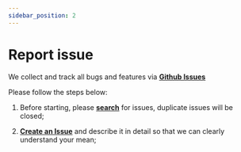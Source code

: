 ```yaml
---
sidebar_position: 2
---
```


# Report issue

We collect and track all bugs and features via [**Github Issues**](https://github.com/WayneGongCN/microsoft-todo-browser-ext/issues)


Please follow the steps below:

1. Before starting, please [**search**](https://github.com/WayneGongCN/microsoft-todo-browser-ext/issues?q=is%3Aissue) for issues, duplicate issues will be closed; 


2. [**Create an Issue**](https://github.com/WayneGongCN/microsoft-todo-browser-ext/issues/new/choose) and describe it in detail so that we can clearly understand your mean;
